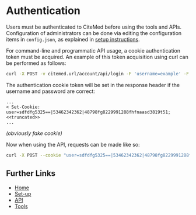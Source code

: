# Authentication

Users must be authenticated to CiteMed before using the tools and APIs. Configuration of administrators can be done via
editing the configuration items in `config.json`, as explained in [setup instructions](setup.md).

For command-line and programmatic API usage, a cookie authentication token must be acquired. An example of this token 
acquisition using curl can be performed as follows:

```bash
curl -X POST -v citemed.url/account/api/login -F 'username=example' -F 'password=12345'
```

The authentication cookie token will be set in the response header if the username and password are correct:

```
...
< Set-Cookie: user=sdfdfg5325==|53462342362|48798fg8229991288fhfnaasd3819t51; <<truncated>>
...
```

_(obviously fake cookie)_

Now when using the API, requests can be made like so:

```bash
curl -X POST --cookie "user=sdfdfg5325==|53462342362|48798fg8229991288fhfnaasd3819t51" localhost:4853/api/query2cqr -F 'query=(neck[Title] AND cancer[Abstract])' -F 'lang=pubmed'
```

## Further Links

 - [Home](index.md)
 - [Set-up](setup.md)
 - [API](api.md)
 - [Tools](tools.md)